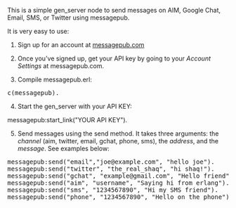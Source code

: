 This is a simple gen_server node to send messages on AIM, Google Chat, Email, SMS, or Twitter using messagepub.

It is very easy to use:

1) Sign up for an account at <a href="http://messagepub.com">messagepub.com</a>

2) Once you've signed up, get your API key by going to your <em>Account Settings</em> at messagepub.com.

3) Compile messagepub.erl: 

<pre>
c(messagepub).
</pre>

4) Start the gen_server with your API KEY: 

  messagepub:start_link("YOUR API KEY").
  
5) Send messages using the send method. It takes three arguments: the _channel_ (aim, twitter, email, gchat, phone, sms), the _address_, and the _message_. See examples below:

<pre>
messagepub:send("email","joe@example.com", "hello joe").
messagepub:send("twitter", "the_real_shaq", "hi shaq!").
messagepub:send("gchat", "example@gmail.com", "Hello friend").
messagepub:send("aim", "username", "Saying hi from erlang").
messagepub:send("sms", "1234567890", "Hi my SMS friend").
messagepub:send("phone", "1234567890", "Hello on the phone").
</pre>
